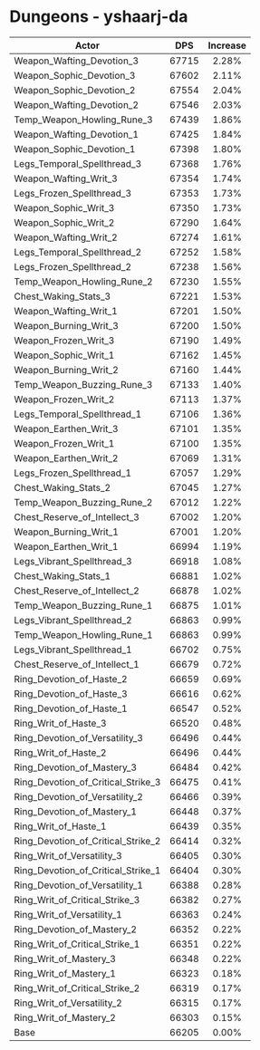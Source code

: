 # Dungeons - yshaarj-da
| Actor | DPS | Increase |
|---|:---:|:---:|
|Weapon_Wafting_Devotion_3|67715|2.28%|
|Weapon_Sophic_Devotion_3|67602|2.11%|
|Weapon_Sophic_Devotion_2|67554|2.04%|
|Weapon_Wafting_Devotion_2|67546|2.03%|
|Temp_Weapon_Howling_Rune_3|67439|1.86%|
|Weapon_Wafting_Devotion_1|67425|1.84%|
|Weapon_Sophic_Devotion_1|67398|1.80%|
|Legs_Temporal_Spellthread_3|67368|1.76%|
|Weapon_Wafting_Writ_3|67354|1.74%|
|Legs_Frozen_Spellthread_3|67353|1.73%|
|Weapon_Sophic_Writ_3|67350|1.73%|
|Weapon_Sophic_Writ_2|67290|1.64%|
|Weapon_Wafting_Writ_2|67274|1.61%|
|Legs_Temporal_Spellthread_2|67252|1.58%|
|Legs_Frozen_Spellthread_2|67238|1.56%|
|Temp_Weapon_Howling_Rune_2|67230|1.55%|
|Chest_Waking_Stats_3|67221|1.53%|
|Weapon_Wafting_Writ_1|67201|1.50%|
|Weapon_Burning_Writ_3|67200|1.50%|
|Weapon_Frozen_Writ_3|67190|1.49%|
|Weapon_Sophic_Writ_1|67162|1.45%|
|Weapon_Burning_Writ_2|67160|1.44%|
|Temp_Weapon_Buzzing_Rune_3|67133|1.40%|
|Weapon_Frozen_Writ_2|67113|1.37%|
|Legs_Temporal_Spellthread_1|67106|1.36%|
|Weapon_Earthen_Writ_3|67101|1.35%|
|Weapon_Frozen_Writ_1|67100|1.35%|
|Weapon_Earthen_Writ_2|67069|1.31%|
|Legs_Frozen_Spellthread_1|67057|1.29%|
|Chest_Waking_Stats_2|67045|1.27%|
|Temp_Weapon_Buzzing_Rune_2|67012|1.22%|
|Chest_Reserve_of_Intellect_3|67002|1.20%|
|Weapon_Burning_Writ_1|67001|1.20%|
|Weapon_Earthen_Writ_1|66994|1.19%|
|Legs_Vibrant_Spellthread_3|66918|1.08%|
|Chest_Waking_Stats_1|66881|1.02%|
|Chest_Reserve_of_Intellect_2|66878|1.02%|
|Temp_Weapon_Buzzing_Rune_1|66875|1.01%|
|Legs_Vibrant_Spellthread_2|66863|0.99%|
|Temp_Weapon_Howling_Rune_1|66863|0.99%|
|Legs_Vibrant_Spellthread_1|66702|0.75%|
|Chest_Reserve_of_Intellect_1|66679|0.72%|
|Ring_Devotion_of_Haste_2|66659|0.69%|
|Ring_Devotion_of_Haste_3|66616|0.62%|
|Ring_Devotion_of_Haste_1|66547|0.52%|
|Ring_Writ_of_Haste_3|66520|0.48%|
|Ring_Devotion_of_Versatility_3|66496|0.44%|
|Ring_Writ_of_Haste_2|66496|0.44%|
|Ring_Devotion_of_Mastery_3|66484|0.42%|
|Ring_Devotion_of_Critical_Strike_3|66475|0.41%|
|Ring_Devotion_of_Versatility_2|66466|0.39%|
|Ring_Devotion_of_Mastery_1|66448|0.37%|
|Ring_Writ_of_Haste_1|66439|0.35%|
|Ring_Devotion_of_Critical_Strike_2|66414|0.32%|
|Ring_Writ_of_Versatility_3|66405|0.30%|
|Ring_Devotion_of_Critical_Strike_1|66404|0.30%|
|Ring_Devotion_of_Versatility_1|66388|0.28%|
|Ring_Writ_of_Critical_Strike_3|66382|0.27%|
|Ring_Writ_of_Versatility_1|66363|0.24%|
|Ring_Devotion_of_Mastery_2|66352|0.22%|
|Ring_Writ_of_Critical_Strike_1|66351|0.22%|
|Ring_Writ_of_Mastery_3|66348|0.22%|
|Ring_Writ_of_Mastery_1|66323|0.18%|
|Ring_Writ_of_Critical_Strike_2|66319|0.17%|
|Ring_Writ_of_Versatility_2|66315|0.17%|
|Ring_Writ_of_Mastery_2|66303|0.15%|
|Base|66205|0.00%|
